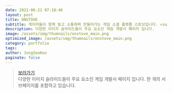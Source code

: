 ```yaml
---
date: 2021-06-21 07:18:46
layout: post
title: ONSTOVE
subtitle: 게이머들이 함께 놀고 소통하며 만들어가는 게임 소셜 플랫폼 스토브입니다. <sup><a href="https://www.https://www.onstove.com">#</a></sup>
description: 다양한 이미지 슬라이드들이 주요 요소인 게임 개발사 페이지 입니다. 
image: /assets/img/thumnails/onstove_main.png
optimized_image: /assets/img/thumnails/onstove_main.png
category: portfolio
tags:
author: JongSeoKoo
paginate: false
---
```


> <a href="/assets/portfolio/portfolio_Stove/index.html" target="_blank">보러가기</a>  
> 다양한 이미지 슬라이드들이 주요 요소인 게임 개발사 페이지 입니다. 한 개의 서브페이지를 포함하고 있습니다.
